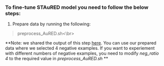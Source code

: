 ### To fine-tune STAuRED model you need to follow the below steps:
1. Prepare data by running the following:
  >preprocess_AuRED.sh<\br>

**Note: we shared the output of this step [here](https://github.com/AuRED2024/AuRED/tree/main/code/STAuRED/processed_AuRED). You can use our prepared data where we selected 4 negative examples. If you want to experiement with different numbers of negative examples, you need to modify *neg_ratio 4* to the required value in *preprocess_AuRED.sh* **
